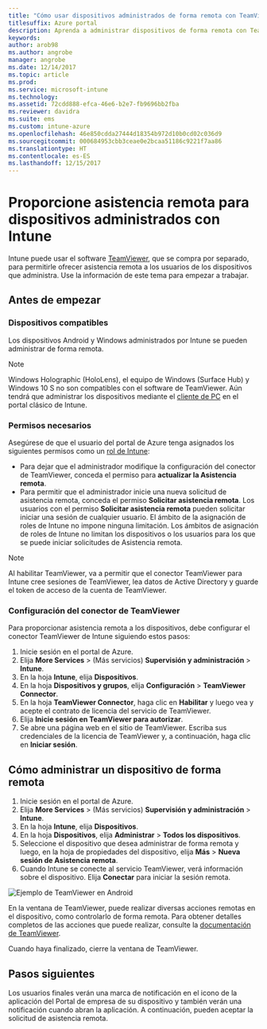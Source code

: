 ```yaml
---
title: "Cómo usar dispositivos administrados de forma remota con TeamViewer"
titlesuffix: Azure portal
description: Aprenda a administrar dispositivos de forma remota con TeamViewer.
keywords: 
author: arob98
ms.author: angrobe
manager: angrobe
ms.date: 12/14/2017
ms.topic: article
ms.prod: 
ms.service: microsoft-intune
ms.technology: 
ms.assetid: 72cdd888-efca-46e6-b2e7-fb9696bb2fba
ms.reviewer: davidra
ms.suite: ems
ms.custom: intune-azure
ms.openlocfilehash: 46e850cdda27444d18354b972d10b0cd02c036d9
ms.sourcegitcommit: 000684953cbb3ceae0e2bcaa51186c9221f7aa86
ms.translationtype: HT
ms.contentlocale: es-ES
ms.lasthandoff: 12/15/2017
---
```

# <a name="provide-remote-assistance-for-intune-managed-devices"></a>Proporcione asistencia remota para dispositivos administrados con Intune

Intune puede usar el software [TeamViewer](https://www.teamviewer.com), que se compra por separado, para permitirle ofrecer asistencia remota a los usuarios de los dispositivos que administra. Use la información de este tema para empezar a trabajar.

## <a name="before-you-start"></a>Antes de empezar

### <a name="supported-devices"></a>Dispositivos compatibles

Los dispositivos Android y Windows administrados por Intune se pueden administrar de forma remota.

>[!NOTE]
>Windows Holographic (HoloLens), el equipo de Windows (Surface Hub) y Windows 10 S no son compatibles con el software de TeamViewer. Aún tendrá que administrar los dispositivos mediante el [cliente de PC](/intune-classic/deploy-use/pc-management-comparison?toc=/intune/toc.json) en el portal clásico de Intune.



### <a name="required-permissions"></a>Permisos necesarios

Asegúrese de que el usuario del portal de Azure tenga asignados los siguientes permisos como un [rol de Intune](https://docs.microsoft.com/intune-azure/access-control/role-based-access-control):
- Para dejar que el administrador modifique la configuración del conector de TeamViewer, conceda el permiso para **actualizar la Asistencia remota**.
- Para permitir que el administrador inicie una nueva solicitud de asistencia remota, conceda el permiso **Solicitar asistencia remota**. Los usuarios con el permiso **Solicitar asistencia remota** pueden solicitar iniciar una sesión de cualquier usuario. El ámbito de la asignación de roles de Intune no impone ninguna limitación. Los ámbitos de asignación de roles de Intune no limitan los dispositivos o los usuarios para los que se puede iniciar solicitudes de Asistencia remota.

>[!NOTE]
>Al habilitar TeamViewer, va a permitir que el conector TeamViewer para Intune cree sesiones de TeamViewer, lea datos de Active Directory y guarde el token de acceso de la cuenta de TeamViewer.

### <a name="configure-the-intune-teamviewer-connector"></a>Configuración del conector de TeamViewer

Para proporcionar asistencia remota a los dispositivos, debe configurar el conector TeamViewer de Intune siguiendo estos pasos:


1. Inicie sesión en el portal de Azure.
2. Elija **More Services** >  (Más servicios) **Supervisión y administración** > **Intune**.
3. En la hoja **Intune**, elija **Dispositivos**.
4. En la hoja **Dispositivos y grupos**, elija **Configuración** > **TeamViewer Connector**.
5. En la hoja **TeamViewer Connector**, haga clic en **Habilitar** y luego vea y acepte el contrato de licencia del servicio de TeamViewer.
6. Elija **Inicie sesión en TeamViewer para autorizar**.
7. Se abre una página web en el sitio de TeamViewer. Escriba sus credenciales de la licencia de TeamViewer y, a continuación, haga clic en **Iniciar sesión**.


## <a name="how-to-remotely-administer-a-device"></a>Cómo administrar un dispositivo de forma remota

1. Inicie sesión en el portal de Azure.
2. Elija **More Services** >  (Más servicios) **Supervisión y administración** > **Intune**.
3. En la hoja **Intune**, elija **Dispositivos**.
4. En la hoja **Dispositivos**, elija **Administrar** > **Todos los dispositivos**.
5. Seleccione el dispositivo que desea administrar de forma remota y luego, en la hoja de propiedades del dispositivo, elija **Más** > **Nueva sesión de Asistencia remota**.
6. Cuando Intune se conecte al servicio TeamViewer, verá información sobre el dispositivo. Elija **Conectar** para iniciar la sesión remota.

![Ejemplo de TeamViewer en Android](./media/android-teamviewer.png)

En la ventana de TeamViewer, puede realizar diversas acciones remotas en el dispositivo, como controlarlo de forma remota. Para obtener detalles completos de las acciones que puede realizar, consulte la [documentación de TeamViewer](https://www.teamviewer.com/support/documents/).

Cuando haya finalizado, cierre la ventana de TeamViewer.

## <a name="next-steps"></a>Pasos siguientes

Los usuarios finales verán una marca de notificación en el icono de la aplicación del Portal de empresa de su dispositivo y también verán una notificación cuando abran la aplicación. A continuación, pueden aceptar la solicitud de asistencia remota.
